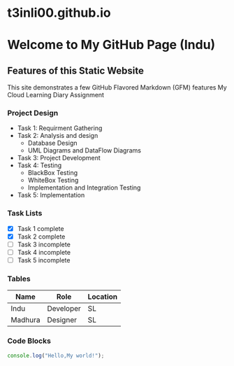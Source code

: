 # t3inli00.github.io
# Welcome to My GitHub Page (Indu)

## Features of this Static Website

This site demonstrates a few GitHub Flavored Markdown (GFM) features My Cloud Learning Diary Assignment

### Project Design
- Task 1: Requirment Gathering
- Task 2: Analysis and design
  - Database Design
  - UML Diagrams and DataFlow Diagrams
- Task 3: Project Development
- Task 4: Testing
  - BlackBox Testing
  - WhiteBox Testing
  - Implementation and Integration Testing
- Task 5: Implementation

### Task Lists
- [x] Task 1 complete
- [x] Task 2 complete
- [ ] Task 3 incomplete
- [ ] Task 4 incomplete
- [ ] Task 5 incomplete

### Tables

| Name         | Role        | Location   |
|--------------|-------------|------------|
| Indu         | Developer   | SL         |
| Madhura      | Designer    | SL         |

### Code Blocks
```javascript
console.log("Hello,My world!");
